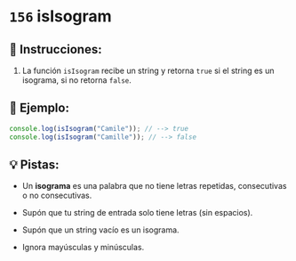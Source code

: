 # `156` isIsogram

## 📝 Instrucciones:

1. La función `isIsogram` recibe un string y retorna `true` si el string es un isograma, si no retorna `false`.

## 📎 Ejemplo:

```js
console.log(isIsogram("Camile")); // --> true
console.log(isIsogram("Camille")); // --> false
```

## 💡 Pistas:

+ Un **isograma** es una palabra que no tiene letras repetidas, consecutivas o no consecutivas.

+ Supón que tu string de entrada solo tiene letras (sin espacios).

+ Supón que un string vacío es un isograma.

+ Ignora mayúsculas y minúsculas.
